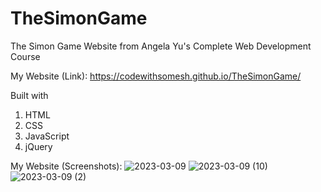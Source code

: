 # TheSimonGame
The Simon Game Website from Angela Yu's Complete Web Development Course

My Website (Link): https://codewithsomesh.github.io/TheSimonGame/

Built with
  1. HTML 
  2. CSS
  3. JavaScript 
  4. jQuery 
  

My Website (Screenshots):
![2023-03-09](https://user-images.githubusercontent.com/123357802/223773609-0b83c713-4c76-40ce-8bca-9482c5380618.png)
![2023-03-09 (10)](https://user-images.githubusercontent.com/123357802/223773634-74f15f3f-9d6e-4aa5-af4a-7a6f6a78e973.png)
![2023-03-09 (2)](https://user-images.githubusercontent.com/123357802/223773678-2b48fffe-3425-4557-a45e-e14f48b3bd50.png)


